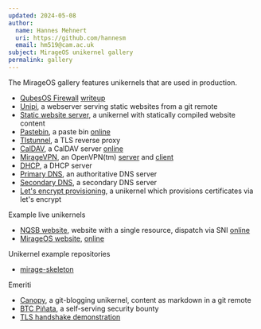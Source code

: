 ```yaml
---
updated: 2024-05-08
author:
  name: Hannes Mehnert
  uri: https://github.com/hannesm
  email: hm519@cam.ac.uk
subject: MirageOS unikernel gallery
permalink: gallery
---
```


The MirageOS gallery features unikernels that are used in production.

- [QubesOS Firewall](https://github.com/mirage/qubes-mirage-firewall) [writeup](http://roscidus.com/blog/blog/2016/01/01/a-unikernel-firewall-for-qubesos/)
- [Unipi](https://github.com/robur-coop/unipi), a webserver serving static websites from a git remote
- [Static website server](https://github.com/mirage/mirage-skeleton/tree/main/applications/static_website_tls), a unikernel with statically compiled website content
- [Pastebin](https://github.com/dinosaure/pasteur), a paste bin [online](https://paste.osau.re/)
- [Tlstunnel](https://github.com/robur-coop/tlstunnel), a TLS reverse proxy
- [CalDAV](https://github.com/robur-coop/caldav/tree/main/mirage), a CalDAV server [online](https://calendar.robur.coop)
- [MirageVPN](https://github.com/robur-coop/miragevpn), an OpenVPN(tm) [server](https://github.com/robur-coop/miragevpn/tree/main/mirage-server) and [client](https://github.com/robur-coop/miragevpn/tree/main/mirage-nat)
- [DHCP](https://github.com/mirage/mirage-skeleton/tree/main/applications/dhcp), a DHCP server
- [Primary DNS](https://github.com/robur-coop/dns-primary-git), an authoritative DNS server
- [Secondary DNS](https://github.com/robur-coop/dns-secondary), a secondary DNS server
- [Let's encrypt provisioning](https://github.com/robur-coop/dns-letsencrypt-secondary), a unikernel which provisions certificates via let's encrypt

Example live unikernels
- [NQSB website](https://github.com/mirleft/nqsb.io), website with a single resource, dispatch via SNI [online](https://nqsb.io)
- [MirageOS website](https://github.com/mirage/mirage-www), [online](https://mirageos.org)

Unikernel example repositories
- [mirage-skeleton](https://github.com/mirage/mirage-skeleton)

Emeriti
- [Canopy](https://github.com/Engil/Canopy), a git-blogging unikernel, content as markdown in a git remote
- [BTC Piñata](https://github.com/mirleft/btc-pinata), a self-serving security bounty
- [TLS handshake demonstration](https://github.com/mirleft/tls-demo-server)
